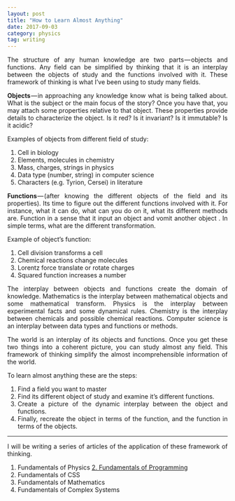 ```yaml
---
layout: post
title: "How to Learn Almost Anything"
date: 2017-09-03
category: physics 
tag: writing
---
```


<div style="text-align: justify;">
The structure of any human knowledge are two parts — objects and functions. Any field can be simplified by thinking that it is an interplay between the objects of study and the functions involved with it. These framework of thinking is what I’ve been using to study many fields.

**Objects** — in approaching any knowledge know what is being talked about. What is the subject or the main focus of the story? Once you have that, you may attach some properties relative to that object. These properties provide details to characterize the object. Is it red? Is it invariant? Is it immutable? Is it acidic?

Examples of objects from different field of study:
1. Cell in biology
2. Elements, molecules in chemistry
3. Mass, charges, strings in physics
4. Data type (number, string) in computer science
5. Characters (e.g. Tyrion, Cersei) in literature

**Functions** — (after knowing the different objects of the field and its properties). Its time to figure out the different functions involved with it. For instance, what it can do, what can you do on it, what its different methods are. Function in a sense that it input an object and vomit another object . In simple terms, what are the different transformation.

Example of object’s function:
1. Cell division transforms a cell
2. Chemical reactions change molecules
3. Lorentz force translate or rotate charges
4. Squared function increases a number

The interplay between objects and functions create the domain of knowledge. Mathematics is the interplay between mathematical objects and some mathematical transform. Physics is the interplay between experimental facts and some dynamical rules. Chemistry is the interplay between chemicals and possible chemical reactions. Computer science is an interplay between data types and functions or methods.

The world is an interplay of its objects and functions. Once you get these two things into a coherent picture, you can study almost any field. This framework of thinking simplify the almost incomprehensible information of the world.

To learn almost anything these are the steps:
1. Find a field you want to master
2. Find its different object of study and examine it’s different functions.
3. Create a picture of the dynamic interplay between the object and functions.
4. Finally, recreate the object in terms of the function, and the function in terms of the objects.



---

I will be writing a series of articles of the application of these framework of thinking.
1. Fundamentals of Physics
<a href="https://sinbad989.github.io/programming/2017/09/07/fundamentals-of-programming.html">2. Fundamentals of Programming</a>
3. Fundamentals of CSS
4. Fundamentals of Mathematics
5. Fundamentals of Complex Systems

</div>